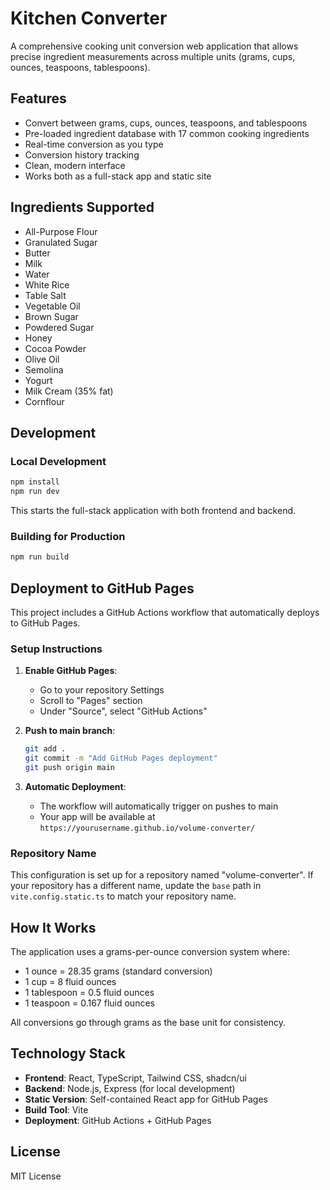 # Kitchen Converter

A comprehensive cooking unit conversion web application that allows precise ingredient measurements across multiple units (grams, cups, ounces, teaspoons, tablespoons).

## Features

- Convert between grams, cups, ounces, teaspoons, and tablespoons
- Pre-loaded ingredient database with 17 common cooking ingredients
- Real-time conversion as you type
- Conversion history tracking
- Clean, modern interface
- Works both as a full-stack app and static site

## Ingredients Supported

- All-Purpose Flour
- Granulated Sugar
- Butter
- Milk
- Water
- White Rice
- Table Salt
- Vegetable Oil
- Brown Sugar
- Powdered Sugar
- Honey
- Cocoa Powder
- Olive Oil
- Semolina
- Yogurt
- Milk Cream (35% fat)
- Cornflour

## Development

### Local Development

```bash
npm install
npm run dev
```

This starts the full-stack application with both frontend and backend.

### Building for Production

```bash
npm run build
```

## Deployment to GitHub Pages

This project includes a GitHub Actions workflow that automatically deploys to GitHub Pages.

### Setup Instructions

1. **Enable GitHub Pages**:
   - Go to your repository Settings
   - Scroll to "Pages" section
   - Under "Source", select "GitHub Actions"

2. **Push to main branch**:
   ```bash
   git add .
   git commit -m "Add GitHub Pages deployment"
   git push origin main
   ```

3. **Automatic Deployment**:
   - The workflow will automatically trigger on pushes to main
   - Your app will be available at `https://yourusername.github.io/volume-converter/`

### Repository Name

This configuration is set up for a repository named "volume-converter". If your repository has a different name, update the `base` path in `vite.config.static.ts` to match your repository name.

## How It Works

The application uses a grams-per-ounce conversion system where:
- 1 ounce = 28.35 grams (standard conversion)
- 1 cup = 8 fluid ounces
- 1 tablespoon = 0.5 fluid ounces
- 1 teaspoon = 0.167 fluid ounces

All conversions go through grams as the base unit for consistency.

## Technology Stack

- **Frontend**: React, TypeScript, Tailwind CSS, shadcn/ui
- **Backend**: Node.js, Express (for local development)
- **Static Version**: Self-contained React app for GitHub Pages
- **Build Tool**: Vite
- **Deployment**: GitHub Actions + GitHub Pages

## License

MIT License